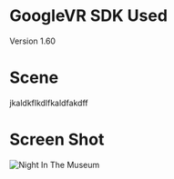 # GoogleVR SDK Used
Version 1.60

# Scene
jkaldkflkdlfkaldfakdff

# Screen Shot
![Night In The Museum](https://github.com/Jehoshaphatia/Night-In-The-Museum/master/Assets/Udacity/nMusem.PNG?raw=true)